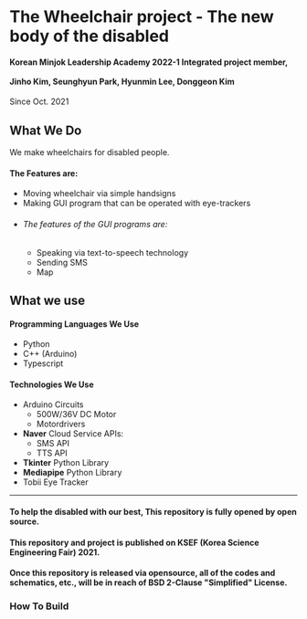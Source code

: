 # The Wheelchair project - The new body of the disabled
#### Korean Minjok Leadership Academy 2022-1 Integrated project member,<br><br> Jinho Kim, Seunghyun Park, Hyunmin Lee, Donggeon Kim <br>
Since Oct. 2021

## What We Do
We make wheelchairs for disabled people.<br>
#### The Features are: <br>
+ Moving wheelchair via simple handsigns
+ Making GUI program that can be operated with eye-trackers
+ ###### The features of the GUI programs are:
  + Speaking via text-to-speech technology
  + Sending SMS
  + Map

## What we use

#### Programming Languages We Use
+ Python
+ C++ (Arduino)
+ Typescript

#### Technologies We Use
+ Arduino Circuits
  + 500W/36V DC Motor
  + Motordrivers
+ **Naver** Cloud Service APIs:
  + SMS API
  + TTS API
+ **Tkinter** Python Library
+ **Mediapipe** Python Library
+ Tobii Eye Tracker
___

#### To help the disabled with our best, This repository is fully opened by open source.
#### This repository and project is published on KSEF (Korea Science Engineering Fair) 2021.
#### Once this repository is released via opensource, all of the codes and schematics, etc., will be in reach of BSD 2-Clause "Simplified" License.

### How To Build
